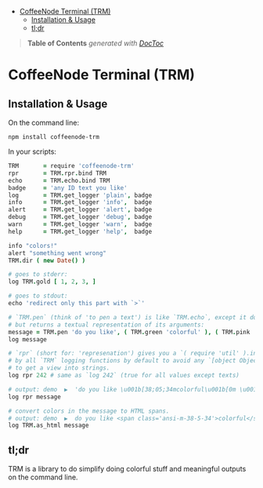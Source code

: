 

- [CoffeeNode Terminal (TRM)](#coffeenode-terminal-trm)
	- [Installation & Usage](#installation-&-usage)
	- [tl;dr](#tl;dr)

> **Table of Contents**  *generated with [DocToc](http://doctoc.herokuapp.com/)*


# CoffeeNode Terminal (TRM)

## Installation & Usage

On the command line:

    npm install coffeenode-trm

In your scripts:

```coffeescript
TRM       = require 'coffeenode-trm'
rpr       = TRM.rpr.bind TRM
echo      = TRM.echo.bind TRM
badge     = 'any ID text you like'
log       = TRM.get_logger 'plain', badge
info      = TRM.get_logger 'info',  badge
alert     = TRM.get_logger 'alert', badge
debug     = TRM.get_logger 'debug', badge
warn      = TRM.get_logger 'warn',  badge
help      = TRM.get_logger 'help',  badge

info "colors!"
alert "something went wrong"
TRM.dir ( new Date() )

# goes to stderr:
log TRM.gold [ 1, 2, 3, ]

# goes to stdout:
echo 'redirect only this part with `>`'

# `TRM.pen` (think of 'to pen a text') is like `TRM.echo`, except it does not output anything
# but returns a textual representation of its arguments:
message = TRM.pen 'do you like', ( TRM.green 'colorful' ), ( TRM.pink 'outputs' ), '?'
log message

# `rpr` (short for: 'represenation') gives you a `( require 'util' ).inspect`-like output; it is applied
# by all `TRM` logging functions by default to avoid any `[object Object]` nonsense; apply it explicitly
# to get a view into strings.
log rpr 242 # same as `log 242` (true for all values except texts)

# output: demo  ▶  'do you like \u001b[38;05;34mcolorful\u001b[0m \u001b[38;05;199moutputs\u001b[0m ?\n'
log rpr message

# convert colors in the message to HTML spans.
# output: demo  ▶  do you like <span class='ansi-m-38-5-34'>colorful</span> <span class='ansi-m-38-5-199'>outputs</span> ?
log TRM.as_html message

```

## tl;dr

TRM is a library to do simplify doing colorful stuff and meaningful outputs on the command line.

